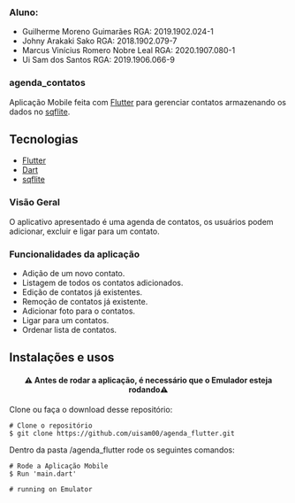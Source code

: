 ### Aluno: 
- Guilherme Moreno Guimarães          RGA: 2019.1902.024-1
- Johny Arakaki Sako                  RGA: 2018.1902.079-7
- Marcus Vinícius Romero Nobre Leal   RGA: 2020.1907.080-1
- Ui Sam dos Santos                   RGA: 2019.1906.066-9

### agenda_contatos
Aplicação Mobile feita com [Flutter](https://flutter.dev/) para gerenciar contatos armazenando os dados no [sqflite](https://pub.dev/packages/sqflite).
## Tecnologias
- [Flutter](https://flutter.dev/)
- [Dart](https://dart.dev/)
- [sqflite](https://pub.dev/packages/sqflite)

### Visão Geral

O aplicativo apresentado é uma agenda de contatos, os usuários podem adicionar, excluir e ligar para um contato.

### Funcionalidades da aplicação

* Adição de um novo contato.
* Listagem de todos os contatos adicionados.
* Edição de contatos já existentes.
* Remoção de contatos já existente.
* Adicionar foto para o contatos.
* Ligar para um contatos.
* Ordenar lista de contatos.

## Instalações e usos

<h4 align="center">
  ⚠️ Antes de rodar a aplicação, é necessário que o Emulador esteja rodando⚠️
</h4>

Clone ou faça o download desse repositório:

```
# Clone o repositório
$ git clone https://github.com/uisam00/agenda_flutter.git
```

Dentro da pasta /agenda_flutter rode os seguintes comandos:

```
# Rode a Aplicação Mobile
$ Run 'main.dart'

# running on Emulator
```
